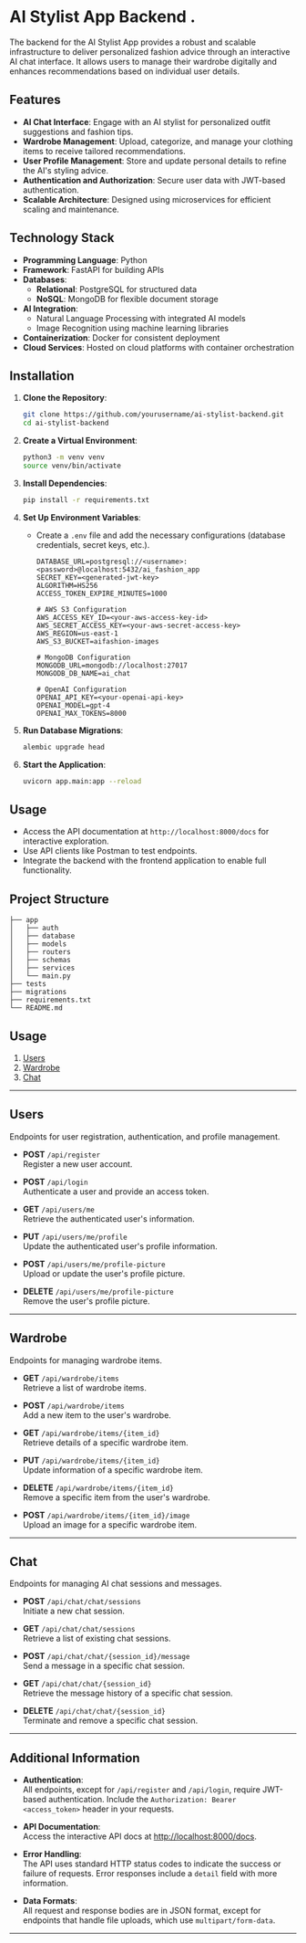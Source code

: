 # AI Stylist App Backend .

The backend for the AI Stylist App provides a robust and scalable infrastructure to deliver personalized fashion advice through an interactive AI chat interface. It allows users to manage their wardrobe digitally and enhances recommendations based on individual user details.

## Features

- **AI Chat Interface**: Engage with an AI stylist for personalized outfit suggestions and fashion tips.
- **Wardrobe Management**: Upload, categorize, and manage your clothing items to receive tailored recommendations.
- **User Profile Management**: Store and update personal details to refine the AI's styling advice.
- **Authentication and Authorization**: Secure user data with JWT-based authentication.
- **Scalable Architecture**: Designed using microservices for efficient scaling and maintenance.

## Technology Stack

- **Programming Language**: Python
- **Framework**: FastAPI for building APIs
- **Databases**:
    - **Relational**: PostgreSQL for structured data
    - **NoSQL**: MongoDB for flexible document storage
- **AI Integration**:
    - Natural Language Processing with integrated AI models
    - Image Recognition using machine learning libraries
- **Containerization**: Docker for consistent deployment
- **Cloud Services**: Hosted on cloud platforms with container orchestration

## Installation

1. **Clone the Repository**:

     ```bash
     git clone https://github.com/yourusername/ai-stylist-backend.git
     cd ai-stylist-backend
     ```

2. **Create a Virtual Environment**:

     ```bash
     python3 -m venv venv
     source venv/bin/activate
     ```

3. **Install Dependencies**:

     ```bash
     pip install -r requirements.txt
     ```

4. **Set Up Environment Variables**:

     - Create a `.env` file and add the necessary configurations (database credentials, secret keys, etc.).
        ```env
        DATABASE_URL=postgresql://<username>:<password>@localhost:5432/ai_fashion_app
        SECRET_KEY=<generated-jwt-key>
        ALGORITHM=HS256
        ACCESS_TOKEN_EXPIRE_MINUTES=1000

        # AWS S3 Configuration
        AWS_ACCESS_KEY_ID=<your-aws-access-key-id>
        AWS_SECRET_ACCESS_KEY=<your-aws-secret-access-key>
        AWS_REGION=us-east-1
        AWS_S3_BUCKET=aifashion-images

        # MongoDB Configuration
        MONGODB_URL=mongodb://localhost:27017
        MONGODB_DB_NAME=ai_chat

        # OpenAI Configuration
        OPENAI_API_KEY=<your-openai-api-key>
        OPENAI_MODEL=gpt-4
        OPENAI_MAX_TOKENS=8000
        ```

5. **Run Database Migrations**:

     ```bash
     alembic upgrade head
     ```

6. **Start the Application**:

     ```bash
     uvicorn app.main:app --reload
     ```

## Usage

- Access the API documentation at `http://localhost:8000/docs` for interactive exploration.
- Use API clients like Postman to test endpoints.
- Integrate the backend with the frontend application to enable full functionality.

## Project Structure

```
├── app
│   ├── auth
│   ├── database
│   ├── models
│   ├── routers
│   ├── schemas
│   ├── services
│   └── main.py
├── tests
├── migrations
├── requirements.txt
└── README.md
```
## Usage


1. [Users](#users)
2. [Wardrobe](#wardrobe)
3. [Chat](#chat)

---

## Users

Endpoints for user registration, authentication, and profile management.

- **POST** `/api/register`  
  Register a new user account.

- **POST** `/api/login`  
  Authenticate a user and provide an access token.

- **GET** `/api/users/me`  
  Retrieve the authenticated user's information.

- **PUT** `/api/users/me/profile`  
  Update the authenticated user's profile information.

- **POST** `/api/users/me/profile-picture`  
  Upload or update the user's profile picture.

- **DELETE** `/api/users/me/profile-picture`  
  Remove the user's profile picture.

---

## Wardrobe

Endpoints for managing wardrobe items.

- **GET** `/api/wardrobe/items`  
  Retrieve a list of wardrobe items.

- **POST** `/api/wardrobe/items`  
  Add a new item to the user's wardrobe.

- **GET** `/api/wardrobe/items/{item_id}`  
  Retrieve details of a specific wardrobe item.

- **PUT** `/api/wardrobe/items/{item_id}`  
  Update information of a specific wardrobe item.

- **DELETE** `/api/wardrobe/items/{item_id}`  
  Remove a specific item from the user's wardrobe.

- **POST** `/api/wardrobe/items/{item_id}/image`  
  Upload an image for a specific wardrobe item.

---

## Chat

Endpoints for managing AI chat sessions and messages.

- **POST** `/api/chat/chat/sessions`  
  Initiate a new chat session.

- **GET** `/api/chat/chat/sessions`  
  Retrieve a list of existing chat sessions.

- **POST** `/api/chat/chat/{session_id}/message`  
  Send a message in a specific chat session.

- **GET** `/api/chat/chat/{session_id}`  
  Retrieve the message history of a specific chat session.

- **DELETE** `/api/chat/chat/{session_id}`  
  Terminate and remove a specific chat session.

---

## Additional Information

- **Authentication**:  
  All endpoints, except for `/api/register` and `/api/login`, require JWT-based authentication. Include the `Authorization: Bearer <access_token>` header in your requests.

- **API Documentation**:  
  Access the interactive API docs at [http://localhost:8000/docs](http://localhost:8000/docs).

- **Error Handling**:  
  The API uses standard HTTP status codes to indicate the success or failure of requests. Error responses include a `detail` field with more information.

- **Data Formats**:  
  All request and response bodies are in JSON format, except for endpoints that handle file uploads, which use `multipart/form-data`.

---

